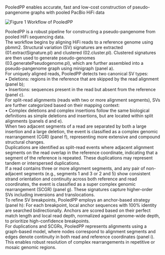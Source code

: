 PooledPP enables accurate, fast and low-cost construction of pseudo-pangenome graphs with pooled PacBio HiFi data

![Figure 1](https://github.com/user-attachments/assets/1966db69-6de1-40cf-b354-29ff5b2dd42e)
Workflow of PooledPP

PooledPP is a robust pipeline for constructing a pseudo-pangenome from pooled HiFi sequencing data.  
The workflow begins by aligning HiFi reads to a reference genome using pbmm2. Structural variation (SV) signatures are extracted (01.extractSignature.pl) and clustered (02.cluster.pl). Clustered signatures are then used to generate pseudo-genomes (03.generatePseudogenome.pl), which are further assembled into a pseudo-pangenome graph using minigraph (panel a).  
For uniquely aligned reads, PooledPP detects two canonical SV types:  
•	Deletions: regions in the reference that are skipped by the read alignment (panel b);  
•	Insertions: sequences present in the read but absent from the reference (panel c).  
For split-read alignments (reads with two or more alignment segments), SVs are further categorized based on their mapping context:  
•	Complex deletions and complex insertions follow the same biological definitions as simple deletions and insertions, but are located within split alignments (panels d and e).  
When two adjacent segments of a read are separated by both a large insertion and a large deletion, the event is classified as a complex genomic rearrangement (CGR) (panel f), representing more extensive and compound structural changes.  
Duplications are identified as split-read events where adjacent alignment segments on the read overlap in the reference coordinate, indicating that a segment of the reference is repeated. These duplications may represent tandem or interspersed duplications.  
If a read contains three or more alignment segments, and any pair of non-adjacent segments (e.g., segments 1 and 3 or 2 and 5) show consistent strand orientation and continuity across both reference and read coordinates, the event is classified as a super complex genomic rearrangement (SCGR) (panel g). These signatures capture higher-order SVs including inversions and translocations.  
To refine SV breakpoints, PooledPP employs an anchor-based strategy (panel h): For each breakpoint, local anchor sequences with 100% identity are searched bidirectionally. Anchors are scored based on their perfect match length and local read depth, normalized against genome-wide depth, to prioritize high-confidence breakpoints.  
For duplications and SCGRs, PooledPP represents alignments using a graph-based model, where nodes correspond to alignment segments and edges denote continuity in both read and reference coordinates (panel i). This enables robust resolution of complex rearrangements in repetitive or mosaic genomic regions.  
